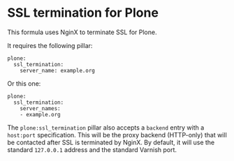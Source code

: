 # SSL termination for Plone

This formula uses NginX to terminate SSL for Plone.

It requires the following pillar:

```
plone:
  ssl_termination:
    server_name: example.org
```

Or this one:

```
plone:
  ssl_termination:
    server_names:
    - example.org
```

The `plone:ssl_termination` pillar also accepts a `backend` entry with a `host:port` specification.
This will be the proxy backend (HTTP-only) that will be contacted after SSL is terminated by NginX.
By default, it will use the standard `127.0.0.1` address and the standard Varnish port.
